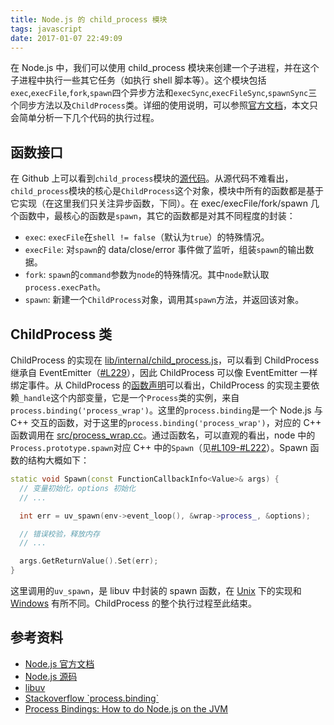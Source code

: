 ```yaml
---
title: Node.js 的 child_process 模块
tags: javascript
date: 2017-01-07 22:49:09
---
```



在 Node.js 中，我们可以使用 child_process 模块来创建一个子进程，并在这个子进程中执行一些其它任务（如执行 shell 脚本等）。这个模块包括`exec`,`execFile`,`fork`,`spawn`四个异步方法和`execSync`,`execFileSync`,`spawnSync`三个同步方法以及`ChildProcess`类。详细的使用说明，可以参照[官方文档](https://nodejs.org/api/child_process.html)，本文只会简单分析一下几个代码的执行过程。

<!-- more -->
## 函数接口
在 Github 上可以看到`child_process`模块的[源代码](https://github.com/nodejs/node/blob/master/lib/child_process.js)。从源代码不难看出，`child_process`模块的核心是`ChildProcess`这个对象，模块中所有的函数都是基于它实现（在这里我们只关注异步函数，下同）。在 exec/execFile/fork/spawn 几个函数中，最核心的函数是`spawn`，其它的函数都是对其不同程度的封装：
- `exec`: `execFile`在`shell != false`（默认为`true`）的特殊情况。
- `execFile`: 对`spawn`的 data/close/error 事件做了监听，组装`spawn`的输出数据。
- `fork`: `spawn`的`command`参数为`node`的特殊情况。其中`node`默认取`process.execPath`。
- `spawn`: 新建一个`ChildProcess`对象，调用其`spawn`方法，并返回该对象。

## ChildProcess 类
ChildProcess 的实现在 [lib/internal/child_process.js](https://github.com/nodejs/node/blob/master/lib/internal/child_process.js)，可以看到 ChildProcess 继承自 EventEmitter（[#L229](https://github.com/nodejs/node/blob/master/lib/internal/child_process.js#L229)），因此 ChildProcess 可以像 EventEmitter 一样绑定事件。从 ChildProcess 的[函数声明](https://github.com/nodejs/node/blob/master/lib/internal/child_process.js#L164-L228)可以看出，ChildProcess 的实现主要依赖`_handle`这个内部变量，它是一个`Process`类的实例，来自`process.binding('process_wrap')`。这里的`process.binding`是一个 Node.js 与 C++ 交互的函数，对于这里的`process.binding('process_wrap')`，对应的 C++ 函数调用在 [src/process_wrap.cc](https://github.com/nodejs/node/blob/master/src/process_wrap.cc)。通过函数名，可以直观的看出，node 中的`Process.prototype.spawn`对应 C++ 中的`Spawn`（见[#L109-#L222](https://github.com/nodejs/node/blob/master/src/process_wrap.cc#L109-#L222)）。Spawn 函数的结构大概如下：
```cpp
static void Spawn(const FunctionCallbackInfo<Value>& args) {
  // 变量初始化，options 初始化
  // ...

  int err = uv_spawn(env->event_loop(), &wrap->process_, &options);

  // 错误校验，释放内存
  // ...

  args.GetReturnValue().Set(err);
}
```
这里调用的`uv_spawn`，是 libuv 中封装的 spawn 函数，在 [Unix](https://github.com/libuv/libuv/blob/master/src/unix/process.c#L386) 下的实现和 [Windows](https://github.com/libuv/libuv/blob/master/src/win/process.c#L926) 有所不同。ChildProcess 的整个执行过程至此结束。

## 参考资料
- [Node.js 官方文档](https://nodejs.org/api/child_process.html)
- [Node.js 源码](https://github.com/nodejs/node)
- [libuv](https://github.com/libuv/libuv)
- [Stackoverflow \`process.binding\`](http://stackoverflow.com/questions/24042861/nodejs-what-does-process-binding-mean)
- [Process Bindings: How to do Node.js on the JVM](http://lanceball.com/process-bindings/#/)

